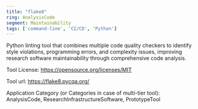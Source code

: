 ```yaml
---
title: "flake8"
ring: AnalysisCode
segment: Maintainability
tags: ['command-line', 'CI/CD', 'Python']
---
```

Python linting tool that combines multiple code quality checkers to identify style violations, programming errors, and complexity issues, improving research software maintainability through comprehensive code analysis.

Tool License: https://opensource.org/licenses/MIT

Tool url: https://flake8.pycqa.org/

Application Category (or Categories in case of multi-tier tool): AnalysisCode, ResearchInfrastructureSoftware, PrototypeTool
